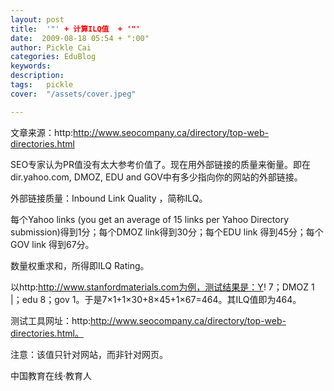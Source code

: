```yaml
---
layout: post  
title:  '"' + 计算ILQ值  + '"'
date:  2009-08-18 05:54 + ":00" 
author: Pickle Cai  
categories: EduBlog  
keywords: 
description:   
tags:	pickle   
cover:  "/assets/cover.jpeg"  

---  
```

    
文章来源：http:http://www.seocompany.ca/directory/top-web-directories.html



 



SEO专家认为PR值没有太大参考价值了。现在用外部链接的质量来衡量。即在  dir.yahoo.com, DMOZ, EDU and GOV中有多少指向你的网站的外部链接。



外部链接质量：Inbound Link Quality ，简称ILQ。



每个Yahoo links (you get an average of 15 links per Yahoo Directory submission)得到1分；每个DMOZ link得到30分；每个EDU link 得到45分；每个GOV link 得到67分。



数量权重求和，所得即ILQ Rating。



以http:http://www.stanfordmaterials.com为例，测试结果是：Y! 7；DMOZ 1 |；edu 8；gov 1。于是7×1+1×30+8×45+1×67=464。其ILQ值即为464。



 



测试工具网址：http:http://www.seocompany.ca/directory/top-web-directories.html。



注意：该值只针对网站，而非针对网页。



		    
 中国教育在线·教育人

